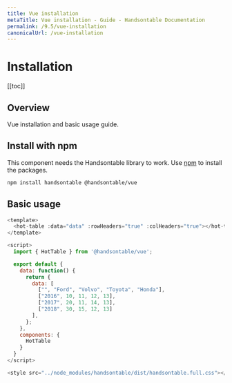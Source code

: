 ```yaml
---
title: Vue installation
metaTitle: Vue installation - Guide - Handsontable Documentation
permalink: /9.5/vue-installation
canonicalUrl: /vue-installation
---
```


# Installation

[[toc]]

## Overview

Vue installation and basic usage guide.

## Install with npm

This component needs the Handsontable library to work. Use [npm](https://www.npmjs.com/package/@handsontable/vue) to install the packages.

```bash
npm install handsontable @handsontable/vue
```

## Basic usage

```js
<template>
  <hot-table :data="data" :rowHeaders="true" :colHeaders="true"></hot-table>
</template>

<script>
  import { HotTable } from '@handsontable/vue';

  export default {
    data: function() {
      return {
        data: [
          ["", "Ford", "Volvo", "Toyota", "Honda"],
          ["2016", 10, 11, 12, 13],
          ["2017", 20, 11, 14, 13],
          ["2018", 30, 15, 12, 13]
        ],
      };
    },
    components: {
      HotTable
    }
  }
</script>

<style src="../node_modules/handsontable/dist/handsontable.full.css"></style>
```
